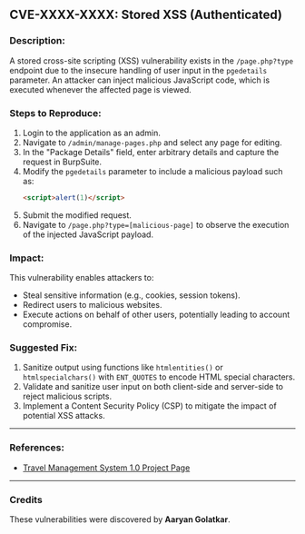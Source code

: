 ## **CVE-XXXX-XXXX: Stored XSS (Authenticated)**

### **Description:**
A stored cross-site scripting (XSS) vulnerability exists in the `/page.php?type` endpoint due to the insecure handling of user input in the `pgedetails` parameter. An attacker can inject malicious JavaScript code, which is executed whenever the affected page is viewed.

### **Steps to Reproduce:**
1. Login to the application as an admin.
2. Navigate to `/admin/manage-pages.php` and select any page for editing.
3. In the "Package Details" field, enter arbitrary details and capture the request in BurpSuite.
4. Modify the `pgedetails` parameter to include a malicious payload such as:
   ```html
   <script>alert(1)</script>
   ```
5. Submit the modified request.
6. Navigate to `/page.php?type=[malicious-page]` to observe the execution of the injected JavaScript payload.

### **Impact:**
This vulnerability enables attackers to:
- Steal sensitive information (e.g., cookies, session tokens).
- Redirect users to malicious websites.
- Execute actions on behalf of other users, potentially leading to account compromise.

### **Suggested Fix:**
1. Sanitize output using functions like `htmlentities()` or `htmlspecialchars()` with `ENT_QUOTES` to encode HTML special characters.
2. Validate and sanitize user input on both client-side and server-side to reject malicious scripts.
3. Implement a Content Security Policy (CSP) to mitigate the impact of potential XSS attacks.

---

### **References:**
- [Travel Management System 1.0 Project Page](https://code-projects.org/travels-management-system-using-php-source-code/)

---

### **Credits**
These vulnerabilities were discovered by **Aaryan Golatkar**.
